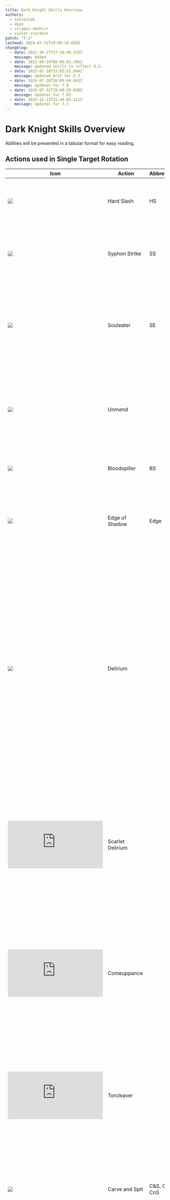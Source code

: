 ```yaml
---
title: Dark Knight Skills Overview
authors:
  - nikroulah
  - dook
  - silaqui-amakiir
  - violet-stardust
patch: "7.1"
lastmod: 2024-07-31T19:09:29.020Z
changelog:
  - date: 2021-10-27T17:34:49.525Z
    message: Added
  - date: 2022-09-19T08:06:03.396Z
    message: Updated skills to reflect 6.2.
  - date: 2023-01-18T23:05:52.694Z
    message: Updated Grit for 6.3
  - date: 2024-07-28T10:09:44.043Z
    message: Updates for 7.0
  - date: 2024-07-31T19:09:29.020Z
    message: Updates for 7.05
  - date: 2024-11-13T21:44:02.311Z
    message: Updates for 7.1
---
```

# Dark Knight Skills Overview

Abilities will be presented in a tabular format for easy reading.

## Actions used in Single Target Rotation

| Icon                                            | Action            | Abbreviation  | Level | Type        | Recast      | Description                                                                                                                                                                                                                                                                                                                                                                                                                    |
| ----------------------------------------------- | ----------------- | ------------- | ----- | ----------- | ----------- | ------------------------------------------------------------------------------------------------------------------------------------------------------------------------------------------------------------------------------------------------------------------------------------------------------------------------------------------------------------------------------------------------------------------------------ |
| ![](https://xivapi.com/i/003000/003051_hr1.png) | Hard Slash        | HS            | 1     | Weaponskill | 2.5 seconds | The first action in your main combo. Delivers an attack with a potency of 300.                                                                                                                                                                                                                                                                                                                                                 |
| ![](https://xivapi.com/i/003000/003054_hr1.png) | Syphon Strike     | SS            | 2     | Weaponskill | 2.5 seconds | The second action in your main combo. Delivers an attack with a combo potency of 380. Restores 600 MP.                                                                                                                                                                                                                                                                                                                         |
| ![](https://xivapi.com/i/003000/003055_hr1.png) | Souleater         | SE            | 26    | Weaponskill | 2.5 seconds | The final action in your main combo. Delivers an attack with a combo potency of 480. Restores the users HP by a cure potency of 300. Generates 20 Blood Gauge.                                                                                                                                                                                                                                                                 |
| ![](https://xivapi.com/i/003000/003062_hr1.png) | Unmend            |               | 15    | Spell       | 2.5 seconds | Deals unaspected damage to the target for 150 potency (counts as 750 potency for enmity purposes). Reduces the timer of Shadowstride by 5 seconds.                                                                                                                                                                                                                                                                                   |
| ![](https://xivapi.com/i/003000/003080_hr1.png) | Bloodspiller      | BS            | 62    | Weaponskill | 2.5 seconds | Delivers an attack with a potency of 600. Costs 50 Blood Gauge.                                                                                                                                                                                                                                                                                                                                                                |
| ![](https://xivapi.com/i/003000/003086_hr1.png) | Edge of Shadow    | Edge          | 74    | Ability     | 1 second    | Deals unaspected damage to the target for 460 potency.  Grants 30 seconds of Darkside, increasing damage dealt by 10%. Costs 3000 MP.                                                                                                                                                                                                                                                                                          |
| ![](https://xivapi.com/i/003000/003078_hr1.png) | Delirium          |               | 68    | Ability     | 60 seconds  | Grants three stacks of Delirium and Blood Weapon, both of which last for 15 seconds. Each stack of Blood Weapon increases Blood Gauge by 10 and restores 600 MP upon landing a weaponskill or spell. While under the effect of any number of stacks of Delirium, Bloodspiller changes into the Torcleaver combo, and Quietus changes into Impalement, both costing no Blood Gauge, but consuming a stack of Delirium when used.|
| ![](https://beta.xivapi.com/api/1/asset/ui/icon/003000/003095_hr1.tex?format=png) | Scarlet Delirium   |             | 62    | Weaponskill | 2.5 seconds | The first action in the Torcleaver combo. Delivers an attack with a potency of 620 and restores 200 MP. Can only be used while under the effect of Delirium. Bloodspiller will change into Scarlet Delirium when under the effect of Delirium.                                                                                                                                                                                                                                                                                                                                                               |
| ![](https://beta.xivapi.com/api/1/asset/ui/icon/003000/003096_hr1.tex?format=png) | Comeuppance      |             | 62    | Weaponskill | 2.5 seconds | The second action in the Torcleaver combo. Delivers an attack with a combo potency of 720 and restores 200 MP. Can only be used while under the effect of Delirium. Scarlet Delirium will change into Comeuppance after being used.                                                                                                                                                                                                                                                                                                                                                                                                        |
| ![](https://beta.xivapi.com/api/1/asset/ui/icon/003000/003097_hr1.tex?format=png) | Torcleaver      |             | 62    | Weaponskill | 2.5 seconds | The third action in the Torcleaver combo. Delivers an attack with a combo potency of 820 and restores 200 MP. Can only be used while under the effect of Delirium. Comeuppance will change into Torcleaver after being used.                                                                                                                                                                                                                                                                                                                                                                                                       |
| ![](https://xivapi.com/i/003000/003058_hr1.png) | Carve and Spit    | C&S, CaS, CnS | 60    | Ability     | 60 seconds  | Delivers an attack with a potency of 540. Restores 600 MP and heals for 500 potency worth of healing. Shares a recast timer with Abyssal Drain.                                                                                                                                                                                                                                                                                                                           |
| ![](https://xivapi.com/i/003000/003088_hr1.png) | Living Shadow     |               | 80    | Ability     | 120 seconds | Summons a simulacrum of your darkside to fight beside you. Living Shadow lasts 20 seconds. After a 6.8 second summoning animation, the simulacrum will execute six actions, going through the following rotation: Abyssal Drain, Shadowstride, Shadowbringer, Edge of Shadow, Bloodspiller, Disesteem. Shadowstride does no damage, Shadowbringer deals 570 potency of damage, Disesteem deals 620 potency worth of damage, and all remaining attacks deal 420 potency worth of damage, for a total of 2450 potency. AoE actions (Abyssal Drain, Shadowbringer, Disesteem) also deal damage in an AoE when executed by the simulacrum, with Shadowbringer and Disesteem doing 25% reduced damage on targets beyond the first. Also grants Scorn, lasting 30 seconds and enabling Disesteem to be used. |
| ![](https://beta.xivapi.com/api/1/asset/ui/icon/003000/003099_hr1.tex?format=png) | Disesteem |             | 62    | Weaponskill | 2.5 seconds | Deals physical damage ot all enemies in a straight line in front of you with a potency of 1000 for the first enemy and 50% less for all remaining enemies. Can only be executed while Scorn is active, and removes Scorn upon execution.                                                                                                                                                                                                                                                                                                                                                                                                       |
| ![](https://xivapi.com/i/003000/003066_hr1.png) | Salted Earth      |               | 52    | Ability     | 90 seconds  | Places a ground targeted AoE dealing 50 potency per tick. Lasts 15 seconds. One tick is applied immediately when the ability is placed, and then 5 more ticks happen at 3 second intervals, starting at an unpredictable time within the first 3 seconds of placement.                                                                                                                                                                                                                                                                                                                                                    |
| ![](https://xivapi.com/i/003000/003090_hr1.png) | Salt and Darkness |               | 86    | Ability     | 20 seconds  | Deals unaspected damage with a potency of 500 to the first target standing in Salted Earth, and 50% less damage to all remaining enemies.                                                                                                                                                                                                                                                                                      |
| ![](https://xivapi.com/i/003000/003091_hr1.png) | Shadowbringer     |               | 90    | Ability     | 60 seconds  | Deals unaspected damage to the initial target for 600 potency, and 50% less to all remaining enemies in a straight line before the user. Can hold up to two charges.                                                                                                                                                                                                                                                           |

## Multi-Target Actions

| Icon                                            | Action          | Abbreviation | Level | Type        | Recast      | Description                                                                                                                                                                             |
| ----------------------------------------------- | --------------- | ------------ | ----- | ----------- | ----------- | --------------------------------------------------------------------------------------------------------------------------------------------------------------------------------------- |
| ![](https://xivapi.com/i/003000/003063_hr1.png) | Unleash         |              | 6     | Spell       | 2.5 seconds | Deals unaspected damage with a potency of 120 to all nearby enemies, and generates increased enmity.                                                                                                                      |
| ![](https://xivapi.com/i/003000/003084_hr1.png) | Stalwart Soul   |              | 72    | Spell       | 2.5 seconds | Deals unaspected damage with a combo potency of 160 to all nearby enemies, and generates increased enmity. Restores 600 MP. Increases Blood Gauge by 20.                                                                  |
| ![](https://xivapi.com/i/003000/003079_hr1.png) | Quietus         |              | 64    | Weaponskill | 2.5 seconds | Delivers an attack with a potency of 240 to all nearby enemies. Costs 50 Blood Gauge.                                                                                                   |
| ![](https://beta.xivapi.com/api/1/asset/ui/icon/003000/003097_hr1.tex?format=png) | Impalement |             | 62    | Weaponskill | 2.5 seconds | Delivers an attack with a potency of 320 to all nearby enemies. Restores 500 MP. Can only be used while under the effect of Delirium. Quietus will change into Impalement while under the effect of Delirium.                                                                                                                                                                                                                                                                                                                                                                                                       |
| ![](https://xivapi.com/i/003000/003085_hr1.png) | Flood of Shadow |              | 74    | Ability     | 1 second    | Deals unaspected damage to the target for 160 potency in a straight line before you. Grants 30 seconds of Darkside, increasing damage dealt by 10%. Costs 3000 MP.                      |
| ![](https://xivapi.com/i/003000/003064_hr1.png) | Abyssal Drain   | AD           | 56    | Ability     | 60 seconds  | Deals aspected damage for 240 potency to the target and all surrounding enemies. Restores 600 MP and heals for 500 potency worth of healing. Shares a recast timer with Carve and Spit. |

## Mitigative Actions

| Icon                                            | Action             | Abbreviation | Level | Type    | Recast      | Description                                                                                                                                                                                                                                                                                                                                                                                                                                                                                                                                                                                                                                                                                          |
| ----------------------------------------------- | ------------------ | ------------ | ----- | ------- | ----------- | ---------------------------------------------------------------------------------------------------------------------------------------------------------------------------------------------------------------------------------------------------------------------------------------------------------------------------------------------------------------------------------------------------------------------------------------------------------------------------------------------------------------------------------------------------------------------------------------------------------------------------------------------------------------------------------------------------- |
| ![](https://xivapi.com/i/000000/000801_hr1.png) | Rampart            | Ramp         | 8     | Ability | 90 seconds  | Reduces damage taken by 20% and increases healing received by 15% for 20 seconds.                                                                                                                                                                                                                                                                                                                                                                                                                                                                                                                                                                                                                                                          |
| ![](https://xivapi.com/i/000000/000806_hr1.png) | Reprisal           | Rep          | 22    | Ability | 60 seconds  | Reduces all damage dealt by nearby enemies by 10% for 15 seconds.                                                                                                                                                                                                                                                                                                                                                                                                                                                                                                                                                                                                                                   |
| ![](https://xivapi.com/i/000000/000822_hr1.png) | Arm's Length       | AL           | 32    | Ability | 120 seconds | Applies a buff that nullifies most draw-in and knockback effects, lasting six seconds. When enemies strike you while this buff is active, they receive a 20% slow debuff for 15s.                                                                                                                                                                                                                                                                                                                                                                                                                                                                                                                    |
| ![](https://beta.xivapi.com/api/1/asset/ui/icon/003000/003094_hr1.tex?format=png) | Shadowed Vigil        |              | 38    | Ability | 120 seconds | Reduces damage taken by 40% for 15 seconds. Also applies Vigilant, which lasts for 20 seconds and heals for 1200 potency when expiring or when your HP drops below 50%, whichever happens first.                                                                                                                                                                                                                                                                                                                                                                                                                                                                                                                                                                                                                                                          |
| ![](https://xivapi.com/i/003000/003076_hr1.png) | Dark Mind          | DM           | 45    | Ability | 60 seconds  | Reduces magic damage taken by 20% and physical damage taken by 10% for ten seconds.                                                                                                                                                                                                                                                                                                                                                                                                                                                                                                                                                                                                                                                   |
| ![](https://xivapi.com/i/003000/003077_hr1.png) | Living Dead        | LD           | 50    | Ability | 300 seconds | Grants the effect of Living Dead for 10 seconds.  If HP drops to 0 while active, status will change to Walking Dead, with a duration of ten seconds. While under the effect of Walking Dead, most attacks will not drop your HP below 1, and you will heal for 1500 potency per target hit with weaponskills or spells. If you are healed for an amount equal to 100% of your maximum HP, Walking Dead is replaced with the Undead Rebirth buff, retaining its duration. Undead Rebirth prevents most attacks from dropping your HP below 1, but does not have the healing effect of Walking Dead. If the Walking Dead debuff expires without being converted into Undead Rebirth, you will be KO'd. |
| ![](https://xivapi.com/i/003000/003087_hr1.png) | Dark Missionary    |              | 66    | Ability | 90 seconds  | Reduces magic damage taken by self and nearby party members by 10%, and physical damage taken by self and nearby party members by 5% for 15 seconds.                                                                                                                                                                                                                                                                                                                                                                                                                                                                                                                                                                                                                   |
| ![](https://xivapi.com/i/003000/003081_hr1.png) | The Blackest Night | TBN          | 70    | Ability | 15 seconds  | Places a shield on the target totaling 25% of their HP.  If shield is broken, grants the user Dark Arts which allows one free use of Edge of Shadow or Flood of Shadow. Costs 3000 MP.                                                                                                                                                                                                                                                                                                                                                                                                                                                                                                               |
| ![](https://xivapi.com/i/003000/003089_hr1.png) | Oblation           |              | 82    | Ability | 60 seconds  | Reduces damage taken by self or party member by 10% for ten seconds. Can hold up to two stacks.                                                                                                                                                                                                                                                                                                                                                                                                                                                                                                                                                                                                      |

## Utility Actions

| Icon                                         | Action    | Abbreviation | Level | Type    | Recast | Description                                                                              |
| ----------------------------------------------- | --------- | ------------ | ----- | ------- | ----------- |----------- |
| ![](https://xivapi.com/i/003000/003070_hr1.png) | Grit              |               | 10    | Ability     | 2 seconds   | Dark Knight's tank stance. Significantly increases (by a factor of 10) enmity generation.                                                                                                                                                                                                                                                                                                                                                          |
| ![](https://xivapi.com/i/000000/000802_hr1.png) | Low Blow  |              | 12    | Ability | 25 seconds  | Stuns the target for five seconds.                                                       |
| ![](https://xivapi.com/i/000000/000803_hr1.png) | Provoke   | Voke         | 15    | Ability | 30 seconds  | Places yourself at the top of the target's enmity list, while gaining additional enmity. |
| ![](https://xivapi.com/i/000000/000808_hr1.png) | Interject |              | 18    | Ability | 30 seconds  | Effectively a silence. Interrupts certain enemy actions.                                 |
| ![](https://xivapi.com/i/000000/000810_hr1.png) | Shirk     |              | 48    | Ability | 120 seconds | Diverts 25% of enmity onto the target party member.                                      |
| ![](https://beta.xivapi.com/api/1/asset/ui/icon/003000/003093_hr1.tex?format=png) | Shadowstride |               | 54    | Ability     | 30 seconds  | Dark Knight's dash, also generates enmity on the target. Can hold up to two charges.                                                                                                                                                                                                                                                                                                                                 |